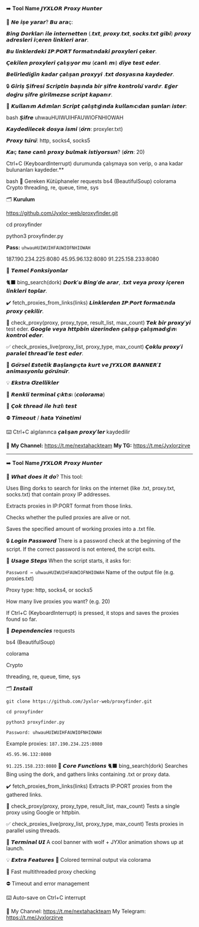 ➡️ 𝐓𝐨𝐨𝐥 𝐍𝐚𝐦𝐞
𝙅𝙔𝙓𝙇𝙊𝙍 𝙋𝙧𝙤𝙭𝙮 𝙃𝙪𝙣𝙩𝙚𝙧

🧠 𝙉𝙚 𝙞𝙨̧𝙚 𝙮𝙖𝙧𝙖𝙧?
𝘽𝙪 𝙖𝙧𝙖ç:

𝘽𝙞𝙣𝙜 𝘿𝙤𝙧𝙠𝙡𝙖𝙧ı 𝙞𝙡𝙚 𝙞𝙣𝙩𝙚𝙧𝙣𝙚𝙩𝙩𝙚𝙣 (.𝙩𝙭𝙩, 𝙥𝙧𝙤𝙭𝙮.𝙩𝙭𝙩, 𝙨𝙤𝙘𝙠𝙨.𝙩𝙭𝙩 𝙜𝙞𝙗𝙞)
𝙥𝙧𝙤𝙭𝙮 𝙖𝙙𝙧𝙚𝙨𝙡𝙚𝙧𝙞 𝙞ç𝙚𝙧𝙚𝙣 𝙡𝙞𝙣𝙠𝙡𝙚𝙧𝙞 𝙖𝙧𝙖𝙧.

𝘽𝙪 𝙡𝙞𝙣𝙠𝙡𝙚𝙧𝙙𝙚𝙠𝙞 𝙄𝙋:𝙋𝙊𝙍𝙏 𝙛𝙤𝙧𝙢𝙖𝙩ı𝙣𝙙𝙖𝙠𝙞 𝙥𝙧𝙤𝙭𝙮𝙡𝙚𝙧𝙞 𝙘̧𝙚𝙠𝙚𝙧.

𝘾̧𝙚𝙠𝙞𝙡𝙚𝙣 𝙥𝙧𝙤𝙭𝙮𝙡𝙚𝙧𝙞 𝙘̧𝙖𝙡ı𝙨̧ı𝙮𝙤𝙧 𝙢𝙪 (𝙘𝙖𝙣𝙡ı 𝙢ı) 𝙙𝙞𝙮𝙚 𝙩𝙚𝙨𝙩 𝙚𝙙𝙚𝙧.

𝘽𝙚𝙡𝙞𝙧𝙡𝙚𝙙𝙞𝙜̆𝙞𝙣 𝙠𝙖𝙙𝙖𝙧 𝙘̧𝙖𝙡ı𝙨̧𝙖𝙣 𝙥𝙧𝙤𝙭𝙮𝙮𝙞 .𝙩𝙭𝙩 𝙙𝙤𝙨𝙮𝙖𝙨ı𝙣𝙖 𝙠𝙖𝙮𝙙𝙚𝙙𝙚𝙧.

🔒 𝙂𝙞𝙧𝙞𝙨̧ 𝙎̧𝙞𝙛𝙧𝙚𝙨𝙞
𝙎𝙘𝙧𝙞𝙥𝙩𝙞𝙣 𝙗𝙖𝙨̧ı𝙣𝙙𝙖 𝙗𝙞𝙧 𝙨̧𝙞𝙛𝙧𝙚 𝙠𝙤𝙣𝙩𝙧𝙤𝙡𝙪̈ 𝙫𝙖𝙧𝙙ı𝙧.
𝙀𝙜̆𝙚𝙧 𝙙𝙤𝙜̆𝙧𝙪 𝙨̧𝙞𝙛𝙧𝙚 𝙜𝙞𝙧𝙞𝙡𝙢𝙚𝙯𝙨𝙚 𝙨𝙘𝙧𝙞𝙥𝙩 𝙠𝙖𝙥𝙖𝙣ı𝙧.

🤩 𝙆𝙪𝙡𝙡𝙖𝙣ı𝙢 𝘼𝙙ı𝙢𝙡𝙖𝙧ı
𝙎𝙘𝙧𝙞𝙥𝙩 𝙘̧𝙖𝙡ı𝙨̧𝙩ı𝙜̆ı𝙣𝙙𝙖 𝙠𝙪𝙡𝙡𝙖𝙣ı𝙘ı𝙙𝙖𝙣 𝙨̧𝙪𝙣𝙡𝙖𝙧ı 𝙞𝙨𝙩𝙚𝙧:

bash 𝙎̧𝙞𝙛𝙧𝙚 uhwauHUIWUIHFAUWIOFNHIOWAH 

𝙆𝙖𝙮𝙙𝙚𝙙𝙞𝙡𝙚𝙘𝙚𝙠 𝙙𝙤𝙨𝙮𝙖 𝙞𝙨𝙢𝙞 (𝙤̈𝙧𝙣: proxyler.txt)

𝙋𝙧𝙤𝙭𝙮 𝙩𝙪̈𝙧𝙪̈: http, socks4, socks5

𝙆𝙖ç 𝙩𝙖𝙣𝙚 𝙘𝙖𝙣𝙡ı 𝙥𝙧𝙤𝙭𝙮 𝙗𝙪𝙡𝙢𝙖𝙠 𝙞𝙨𝙩𝙞𝙮𝙤𝙧𝙨𝙪𝙣? (𝙤̈𝙧𝙣: 20)

Ctrl+C (KeyboardInterrupt) durumunda çalışmaya son verip, o ana kadar bulunanları kaydeder.**

bash 🧱 Gereken Kütüphaneler
requests
bs4 (BeautifulSoup)
colorama
Crypto
threading, re, queue, time, sys 

🗂 **Kurulum**


https://github.com/Jyxlor-web/proxyfinder.git

cd proxyfinder

python3 proxyfinder.py

**Pass:** ```uhwauHUIWUIHFAUWIOFNHIOWAH```


187.190.234.225:8080
45.95.96.132:8080
91.225.158.233:8080 


🧩 𝙏𝙚𝙢𝙚𝙡 𝙁𝙤𝙣𝙠𝙨𝙞𝙮𝙤𝙣𝙡𝙖𝙧

🐈‍⬛ bing_search(dork)
𝘿𝙤𝙧𝙠’𝙪 𝘽𝙞𝙣𝙜’𝙙𝙚 𝙖𝙧𝙖𝙧, .𝙩𝙭𝙩 𝙫𝙚𝙮𝙖 𝙥𝙧𝙤𝙭𝙮 𝙞𝙘̧𝙚𝙧𝙚𝙣 𝙡𝙞𝙣𝙠𝙡𝙚𝙧𝙞 𝙩𝙤𝙥𝙡𝙖𝙧.

✔️ fetch_proxies_from_links(links)
𝙇𝙞𝙣𝙠𝙡𝙚𝙧𝙙𝙚𝙣 𝙄𝙋:𝙋𝙤𝙧𝙩 𝙛𝙤𝙧𝙢𝙖𝙩ı𝙣𝙙𝙖 𝙥𝙧𝙤𝙭𝙮 𝙘̧𝙚𝙠𝙞𝙡𝙞𝙧.

📢 check_proxy(proxy, proxy_type, result_list, max_count)
𝙏𝙚𝙠 𝙗𝙞𝙧 𝙥𝙧𝙤𝙭𝙮’𝙮𝙞 test eder.
𝙂𝙤𝙤𝙜𝙡𝙚 𝙫𝙚𝙮𝙖 𝙝𝙩𝙩𝙥𝙗𝙞𝙣 𝙪̈𝙯𝙚𝙧𝙞𝙣𝙙𝙚𝙣 𝙘̧𝙖𝙡ı𝙨̧ı𝙥 𝙘̧𝙖𝙡ı𝙨̧𝙢𝙖𝙙ı𝙜̆ı𝙣ı 𝙠𝙤𝙣𝙩𝙧𝙤𝙡 𝙚𝙙𝙚𝙧.

✅ check_proxies_live(proxy_list, proxy_type, max_count)
𝘾̧𝙤𝙠𝙡𝙪 𝙥𝙧𝙤𝙭𝙮’𝙞 𝙥𝙖𝙧𝙖𝙡𝙚𝙡 𝙩𝙝𝙧𝙚𝙖𝙙’𝙡𝙚 𝙩𝙚𝙨𝙩 𝙚𝙙𝙚𝙧.

🎨 𝙂𝙤̈𝙧𝙨𝙚𝙡 𝙀𝙨𝙩𝙚𝙩𝙞𝙠
𝘽𝙖𝙨̧𝙡𝙖𝙣𝙜ı𝙘̧𝙩𝙖 𝙠𝙪𝙧𝙩 𝙫𝙚 𝙅𝙔𝙓𝙇𝙊𝙍 𝘽𝘼𝙉𝙉𝙀𝙍’𝙄 𝙖𝙣𝙞𝙢𝙖𝙨𝙮𝙤𝙣𝙡𝙪 𝙜𝙤̈𝙧𝙪̈𝙣𝙪̈𝙧.

💡 𝙀𝙠𝙨𝙩𝙧𝙖 𝙊̈𝙯𝙚𝙡𝙡𝙞𝙠𝙡𝙚𝙧

🌈 𝙍𝙚𝙣𝙠𝙡𝙞 𝙩𝙚𝙧𝙢𝙞𝙣𝙖𝙡 𝙘̧ı𝙠𝙩ı𝙨ı (𝙘𝙤𝙡𝙤𝙧𝙖𝙢𝙖)

🚀 𝘾̧𝙤𝙠 𝙩𝙝𝙧𝙚𝙖𝙙 𝙞𝙡𝙚 𝙝ı𝙯𝙡ı 𝙩𝙚𝙨𝙩

⛔️ 𝙏𝙞𝙢𝙚𝙤𝙪𝙩 / 𝙝𝙖𝙩𝙖 𝙔𝙤̈𝙣𝙚𝙩𝙞𝙢𝙞

⌨️ Ctrl+C algılanınca 𝙘̧𝙖𝙡ı𝙨̧𝙖𝙣 𝙥𝙧𝙤𝙭𝙮’𝙡𝙚𝙧 kaydedilir

📢 **My Channel:** https://t.me/nextahackteam **My TG:** https://t.me/Jyxlorzirve

--------------------------------------------------------------------------------------------------------------

➡️ 𝐓𝐨𝐨𝐥 𝐍𝐚𝐦𝐞
𝙅𝙔𝙓𝙇𝙊𝙍 𝙋𝙧𝙤𝙭𝙮 𝙃𝙪𝙣𝙩𝙚𝙧

🧠 𝙒𝙝𝙖𝙩 𝙙𝙤𝙚𝙨 𝙞𝙩 𝙙𝙤?
This tool:

Uses Bing dorks to search for links on the internet (like .txt, proxy.txt, socks.txt)
that contain proxy IP addresses.

Extracts proxies in IP:PORT format from those links.

Checks whether the pulled proxies are alive or not.

Saves the specified amount of working proxies into a .txt file.

🔒 𝙇𝙤𝙜𝙞𝙣 𝙋𝙖𝙨𝙨𝙬𝙤𝙧𝙙
There is a password check at the beginning of the script.
If the correct password is not entered, the script exits.

🤩 𝙐𝙨𝙖𝙜𝙚 𝙎𝙩𝙚𝙥𝙨
When the script starts, it asks for:


```Password → uhwauHUIWUIHFAUWIOFNHIOWAH```
Name of the output file (e.g. proxies.txt)

Proxy type: http, socks4, or socks5

How many live proxies you want? (e.g. 20)

If Ctrl+C (KeyboardInterrupt) is pressed, it stops and saves the proxies found so far.

🧱 𝘿𝙚𝙥𝙚𝙣𝙙𝙚𝙣𝙘𝙞𝙚𝙨
requests

bs4 (BeautifulSoup)

colorama

Crypto

threading, re, queue, time, sys

🗂 𝙄𝙣𝙨𝙩𝙖𝙡𝙡

```git clone https://github.com/Jyxlor-web/proxyfinder.git```


```cd proxyfinder```

  
```python3 proxyfinder.py```


```Password: uhwauHUIWUIHFAUWIOFNHIOWAH```


Example proxies:
```187.190.234.225:8080 ```


```45.95.96.132:8080```

  
```91.225.158.233:8080```
🧩 𝘾𝙤𝙧𝙚 𝙁𝙪𝙣𝙘𝙩𝙞𝙤𝙣𝙨
🐈‍⬛ bing_search(dork)
Searches Bing using the dork, and gathers links containing .txt or proxy data.

✔️ fetch_proxies_from_links(links)
Extracts IP:PORT proxies from the gathered links.

📢 check_proxy(proxy, proxy_type, result_list, max_count)
Tests a single proxy using Google or httpbin.

✅ check_proxies_live(proxy_list, proxy_type, max_count)
Tests proxies in parallel using threads.

🎨 𝙏𝙚𝙧𝙢𝙞𝙣𝙖𝙡 𝙐𝙄
A cool banner with wolf + JYXlor animation shows up at launch.

💡 𝙀𝙭𝙩𝙧𝙖 𝙁𝙚𝙖𝙩𝙪𝙧𝙚𝙨
🌈 Colored terminal output via colorama

🚀 Fast multithreaded proxy checking

⛔️ Timeout and error management

⌨️ Auto-save on Ctrl+C interrupt

📢 My Channel: https://t.me/nextahackteam
My Telegram: https://t.me/Jyxlorzirve



